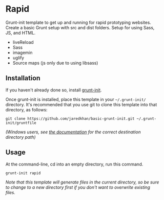 # Rapid

Grunt-init template to get up and running for rapid prototyping websites. Create a basic Grunt setup with src and dist folders. Setup for using Sass, JS, and HTML.

- liveReload
- Sass
- imagemin
- uglify
- Source maps (js only due to using libsass)

[grunt-init]: http://gruntjs.com/project-scaffolding

## Installation
If you haven't already done so, install [grunt-init][].

Once grunt-init is installed, place this template in your `~/.grunt-init/` directory. It's recommended that you use git to clone this template into that directory, as follows:

```
git clone https://github.com/jaredkhan/basic-grunt-init.git ~/.grunt-init/gruntfile
```

_(Windows users, see [the documentation][grunt-init] for the correct destination directory path)_

## Usage

At the command-line, cd into an empty directory, run this command.

```
grunt-init rapid
```

_Note that this template will generate files in the current directory, so be sure to change to a new directory first if you don't want to overwrite existing files._
